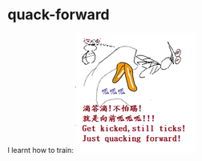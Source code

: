 # quack-forward
I learnt how to train: 
![image](https://github.com/chenhpchen/quack-forward/blob/master/mainRevise01QQ01CL01PP03.png)
